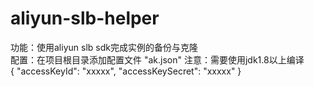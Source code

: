 # aliyun-slb-helper
功能：使用aliyun slb sdk完成实例的备份与克隆
<br>
配置：在项目根目录添加配置文件 "ak.json"
注意：需要使用jdk1.8以上编译
<br>
{
"accessKeyId": "xxxxx",
"accessKeySecret": "xxxxx"
}
